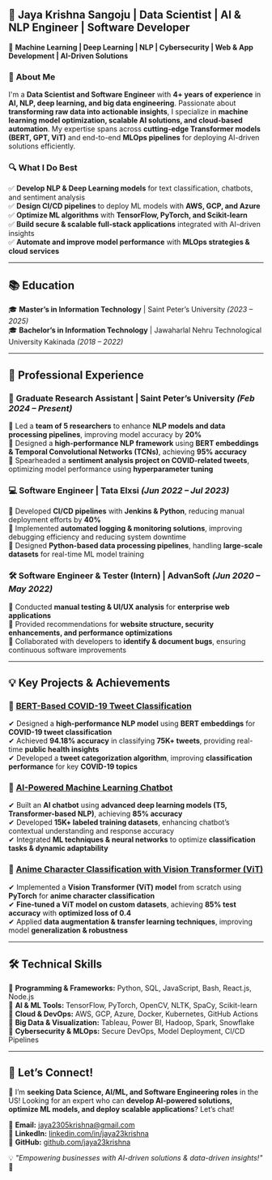 ## 🚀 **Jaya Krishna Sangoju** | Data Scientist | AI & NLP Engineer | Software Developer  
📍 **Machine Learning | Deep Learning | NLP | Cybersecurity | Web & App Development | AI-Driven Solutions**  

### 🔹 **About Me**  
I'm a **Data Scientist and Software Engineer** with **4+ years of experience** in **AI, NLP, deep learning, and big data engineering**. Passionate about **transforming raw data into actionable insights**, I specialize in **machine learning model optimization, scalable AI solutions, and cloud-based automation**. My expertise spans across **cutting-edge Transformer models (BERT, GPT, ViT)** and end-to-end **MLOps pipelines** for deploying AI-driven solutions efficiently.  

### 🔍 **What I Do Best**  
✅ **Develop NLP & Deep Learning models** for text classification, chatbots, and sentiment analysis  
✅ **Design CI/CD pipelines** to deploy ML models with **AWS, GCP, and Azure**  
✅ **Optimize ML algorithms** with **TensorFlow, PyTorch, and Scikit-learn**  
✅ **Build secure & scalable full-stack applications** integrated with AI-driven insights  
✅ **Automate and improve model performance** with **MLOps strategies & cloud services**  

---

## 📚 **Education**  
🎓 **Master’s in Information Technology** | Saint Peter’s University _(2023 – 2025)_  
🎓 **Bachelor’s in Information Technology** | Jawaharlal Nehru Technological University Kakinada _(2018 – 2022)_  

---

## 💼 **Professional Experience**  

### 🚀 **Graduate Research Assistant** | Saint Peter’s University _(Feb 2024 – Present)_  
🔹 Led a **team of 5 researchers** to enhance **NLP models and data processing pipelines**, improving model accuracy by **20%**  
🔹 Designed a **high-performance NLP framework** using **BERT embeddings & Temporal Convolutional Networks (TCNs)**, achieving **95% accuracy**  
🔹 Spearheaded a **sentiment analysis project on COVID-related tweets**, optimizing model performance using **hyperparameter tuning**  

### 💻 **Software Engineer** | Tata Elxsi _(Jun 2022 – Jul 2023)_  
🔹 Developed **CI/CD pipelines** with **Jenkins & Python**, reducing manual deployment efforts by **40%**  
🔹 Implemented **automated logging & monitoring solutions**, improving debugging efficiency and reducing system downtime  
🔹 Designed **Python-based data processing pipelines**, handling **large-scale datasets** for real-time ML model training  

### 🛠️ **Software Engineer & Tester (Intern)** | AdvanSoft _(Jun 2020 – May 2022)_  
🔹 Conducted **manual testing & UI/UX analysis** for **enterprise web applications**  
🔹 Provided recommendations for **website structure, security enhancements, and performance optimizations**  
🔹 Collaborated with developers to **identify & document bugs**, ensuring continuous software improvements  

---

## 💡 **Key Projects & Achievements**  

### 🔹 **[BERT-Based COVID-19 Tweet Classification](https://github.com/jayakrishnajk2305/BERT-COVID-Tweet-Classification.git)**  
✔ Designed a **high-performance NLP model** using **BERT embeddings** for **COVID-19 tweet classification**  
✔ Achieved **94.18% accuracy** in classifying **75K+ tweets**, providing real-time **public health insights**  
✔ Developed a **tweet categorization algorithm**, improving **classification performance** for key **COVID-19 topics**  

### 🔹 **[AI-Powered Machine Learning Chatbot](https://github.com/jayakrishnajk2305/AI-Powered-Machine-Learning-Chatbot.git)**  
✔ Built an **AI chatbot** using **advanced deep learning models (T5, Transformer-based NLP)**, achieving **85% accuracy**  
✔ Developed **15K+ labeled training datasets**, enhancing chatbot’s contextual understanding and response accuracy  
✔ Integrated **ML techniques & neural networks** to optimize **classification tasks & dynamic adaptability**  

### 🔹 **[Anime Character Classification with Vision Transformer (ViT)](https://github.com/jayakrishnajk2305/Dragon-Ball-Z-Character-Classification-with-Deep-Learning.git)**  
✔ Implemented a **Vision Transformer (ViT) model** from scratch using **PyTorch** for **anime character classification**  
✔ **Fine-tuned a ViT model on custom datasets**, achieving **85% test accuracy** with **optimized loss of 0.4**  
✔ Applied **data augmentation & transfer learning techniques**, improving model **generalization & robustness**  

---

## 🛠️ **Technical Skills**  
🔹 **Programming & Frameworks:** Python, SQL, JavaScript, Bash, React.js, Node.js  
🔹 **AI & ML Tools:** TensorFlow, PyTorch, OpenCV, NLTK, SpaCy, Scikit-learn  
🔹 **Cloud & DevOps:** AWS, GCP, Azure, Docker, Kubernetes, GitHub Actions  
🔹 **Big Data & Visualization:** Tableau, Power BI, Hadoop, Spark, Snowflake  
🔹 **Cybersecurity & MLOps:** Secure DevOps, Model Deployment, CI/CD Pipelines  

---

## 📣 **Let’s Connect!**  
🚀 I’m **seeking Data Science, AI/ML, and Software Engineering roles** in the US! Looking for an expert who can **develop AI-powered solutions, optimize ML models, and deploy scalable applications**? Let’s chat!  

📩 **Email:** jaya2305krishna@gmail.com  
🔗 **LinkedIn:** [linkedin.com/in/jaya23krishna](https://linkedin.com/in/jaya23krishna)  
🌟 **GitHub:** [github.com/jaya23krishna](https://github.com/jaya23krishna)  

💡 _"Empowering businesses with AI-driven solutions & data-driven insights!"_ 🚀  

